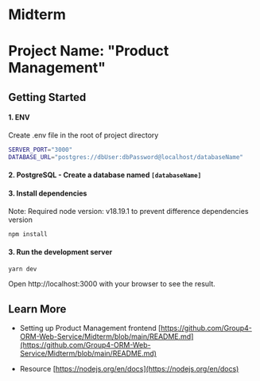 # Midterm 

# Project Name: "Product Management"

## Getting Started
#### 1. ENV

Create .env file in the root of project directory

```bash 
SERVER_PORT="3000"
DATABASE_URL="postgres://dbUser:dbPassword@localhost/databaseName"
```

#### 2. PostgreSQL - Create a database named `[databaseName]`

#### 3. Install dependencies
Note: Required node version: v18.19.1 to prevent difference dependencies version

```bash
npm install
```

#### 3. Run the development server

```bash
yarn dev
```

Open http://localhost:3000 with your browser to see the result.


## Learn More

- Setting up Product Management frontend [https://github.com/Group4-ORM-Web-Service/Midterm/blob/main/README.md](https://github.com/Group4-ORM-Web-Service/Midterm/blob/main/README.md)

- Resource [https://nodejs.org/en/docs](https://nodejs.org/en/docs)